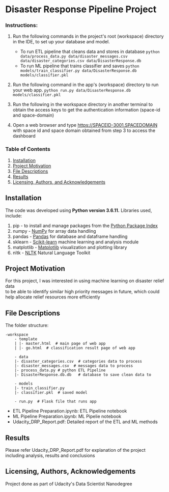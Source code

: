 # Disaster Response Pipeline Project

### Instructions:
1. Run the following commands in the project's root (workspace) directory in the IDE, to set up your database and model.

    - To run ETL pipeline that cleans data and stores in database
        `python data/process_data.py data/disaster_messages.csv data/disaster_categories.csv data/DisasterResponse.db`
    - To run ML pipeline that trains classifier and saves
        `python models/train_classifier.py data/DisasterResponse.db models/classifier.pkl`

2. Run the following command in the app's (workspace) directory to run your web app.
    `python run.py data/DisasterResponse.db models/classifier.pkl`
    
3. Run the following in the workspace directory in another terminal to obtain the access keys to get the authentication information
    (space-id and space-domain)

4. Open a web browser and type https://SPACEID-3001.SPACEDOMAIN with space id and space domain obtained from step 3 to access the dashboard



### Table of Contents

1. [Installation](#installation)
2. [Project Motivation](#motivation)
3. [File Descriptions](#files)
4. [Results](#results)
5. [Licensing, Authors, and Acknowledgements](#licensing)

## Installation <a name="installation"></a>

The code was developed using <b>Python version 3.6.11.</b> Libraries used, include: <br>
1. pip - to install and manage packages from the [Python Package Index](https://pypi.org/)
2. numpy - [NumPy](https://numpy.org/) for array data handling
3. pandas - [Pandas](https://pandas.pydata.org/) for database and dataframe handling
4. sklearn - [Scikit-learn](https://scikit-learn.org/stable/)  machine learning and analysis module 
5. matplotlib - [Matplotlib](https://matplotlib.org/) visualization and plotting library
6. nltk - [NLTK](https://www.nltk.org/) Natural Language Toolkit

## Project Motivation<a name="motivation"></a>

For this project, I was interested in using machine learning on disaster relief data <br>
to be able to identify similar high priority messages in future, which could help allocate relief resources more efficiently

## File Descriptions <a name="files"></a>

The folder structure: <br>

    -workspace
        - template
        | |- master.html  # main page of web app
        | |- go.html  # classification result page of web app

        - data
        |- disaster_categories.csv  # categories data to process 
        |- disaster_messages.csv  # messages data to process
        |- process_data.py # python ETL Pipeline
        |- DisasterResponse.db.db   # database to save clean data to

        - models
        |- train_classifier.py
        |- classifier.pkl  # saved model 

        - run.py  # Flask file that runs app
    
 - ETL Pipeline Preparation.ipynb: ETL Pipeline notebook
 - ML Pipeline Preparation.ipynb: ML Pipelie notebook
 - Udacity_DRP_Report.pdf: Detailed report of the ETL and ML methods

## Results<a name="results"></a>

Please refer Udacity_DRP_Report.pdf for explanation of the project including analysis, results and conclusions

## Licensing, Authors, Acknowledgements<a name="licensing"></a>

 Project done as part of Udacity's Data Scientist Nanodegree

